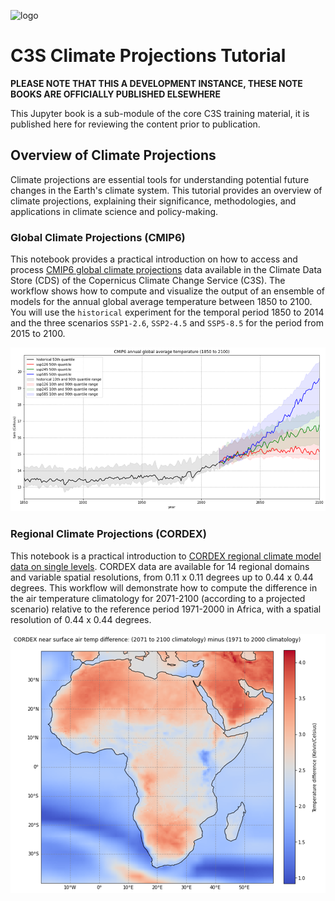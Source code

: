 ![logo](https://climate.copernicus.eu/sites/default/files/custom-uploads/branding/LogoLine_horizon_C3S.png)

# C3S Climate Projections Tutorial

**PLEASE NOTE THAT THIS A DEVELOPMENT INSTANCE, THESE NOTE BOOKS ARE OFFICIALLY PUBLISHED ELSEWHERE**

This Jupyter book is a sub-module of the core C3S training material, it is published here for reviewing the
content prior to publication.

## Overview of Climate Projections

Climate projections are essential tools for understanding potential future changes in the Earth's climate system. This tutorial provides an overview of climate projections, explaining their significance, methodologies, and applications in climate science and policy-making.

### Global Climate Projections (CMIP6)

This notebook provides a practical introduction on how to access and process [CMIP6 global climate projections](https://cds.climate.copernicus.eu/cdsapp#!/dataset/projections-cmip6?tab=overview) data available in the Climate Data Store (CDS) of the Copernicus Climate Change Service (C3S). The workflow shows how to compute and visualize the output of an ensemble of models for the annual global average temperature between 1850 to 2100. You will use the `historical` experiment for the temporal period 1850 to 2014 and the three scenarios `SSP1-2.6`, `SSP2-4.5` and `SSP5-8.5` for the period from 2015 to 2100.

![logo](./img/projection_CMIP6.png)


### Regional Climate Projections (CORDEX)

This notebook is a practical introduction to [CORDEX regional climate model data on single levels](https://cds.climate.copernicus.eu/cdsapp#!/dataset/projections-cordex-domains-single-levels?tab=overview). CORDEX data are available for 14 regional domains and variable spatial resolutions, from 0.11 x 0.11 degrees up to 0.44 x 0.44 degrees. This workflow will demonstrate how to compute the difference in the air temperature climatology for 2071-2100 (according to a projected scenario) relative to the reference period 1971-2000 in Africa, with a spatial resolution of 0.44 x 0.44 degrees.

![logo](./img/projection_cordex.png)
